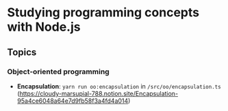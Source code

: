 # Studying programming concepts with Node.js

## Topics

### Object-oriented programming

- **Encapsulation**: `yarn run oo:encapsulation` in `/src/oo/encapsulation.ts` (https://cloudy-marsupial-788.notion.site/Encapsulation-95a4ce6048a64e7d9fb58f3a4fd4a014)
